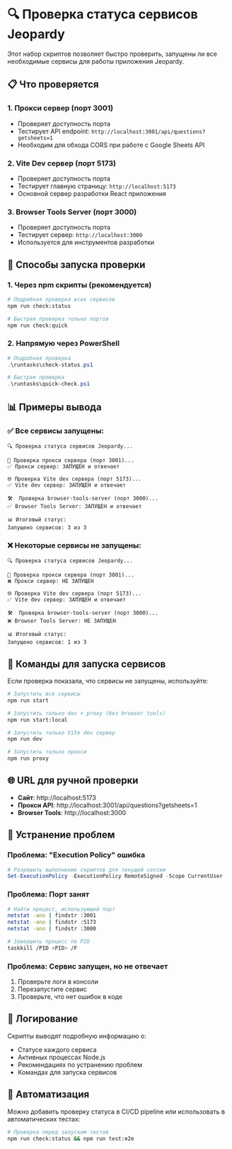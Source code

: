 # 🔍 Проверка статуса сервисов Jeopardy

Этот набор скриптов позволяет быстро проверить, запущены ли все необходимые сервисы для работы приложения Jeopardy.

## 📋 Что проверяется

### 1. **Прокси сервер** (порт 3001)
- Проверяет доступность порта
- Тестирует API endpoint: `http://localhost:3001/api/questions?getsheets=1`
- Необходим для обхода CORS при работе с Google Sheets API

### 2. **Vite Dev сервер** (порт 5173)
- Проверяет доступность порта
- Тестирует главную страницу: `http://localhost:5173`
- Основной сервер разработки React приложения

### 3. **Browser Tools Server** (порт 3000)
- Проверяет доступность порта
- Тестирует сервер: `http://localhost:3000`
- Используется для инструментов разработки

## 🚀 Способы запуска проверки

### 1. **Через npm скрипты** (рекомендуется)
```bash
# Подробная проверка всех сервисов
npm run check:status

# Быстрая проверка только портов
npm run check:quick
```

### 2. **Напрямую через PowerShell**
```powershell
# Подробная проверка
.\runtasks\check-status.ps1

# Быстрая проверка
.\runtasks\quick-check.ps1
```

## 📊 Примеры вывода

### ✅ Все сервисы запущены:
```
🔍 Проверка статуса сервисов Jeopardy...

📡 Проверка прокси сервера (порт 3001)...
✅ Прокси сервер: ЗАПУЩЕН и отвечает

🌐 Проверка Vite dev сервера (порт 5173)...
✅ Vite dev сервер: ЗАПУЩЕН и отвечает

🛠️  Проверка browser-tools-server (порт 3000)...
✅ Browser Tools Server: ЗАПУЩЕН и отвечает

📊 Итоговый статус:
Запущено сервисов: 3 из 3
```

### ❌ Некоторые сервисы не запущены:
```
🔍 Проверка статуса сервисов Jeopardy...

📡 Проверка прокси сервера (порт 3001)...
❌ Прокси сервер: НЕ ЗАПУЩЕН

🌐 Проверка Vite dev сервера (порт 5173)...
✅ Vite dev сервер: ЗАПУЩЕН и отвечает

🛠️  Проверка browser-tools-server (порт 3000)...
❌ Browser Tools Server: НЕ ЗАПУЩЕН

📊 Итоговый статус:
Запущено сервисов: 1 из 3
```

## 🔧 Команды для запуска сервисов

Если проверка показала, что сервисы не запущены, используйте:

```bash
# Запустить все сервисы
npm run start

# Запустить только dev + proxy (без browser tools)
npm run start:local

# Запустить только Vite dev сервер
npm run dev

# Запустить только прокси
npm run proxy
```

## 🌐 URL для ручной проверки

- **Сайт**: http://localhost:5173
- **Прокси API**: http://localhost:3001/api/questions?getsheets=1
- **Browser Tools**: http://localhost:3000

## 🐛 Устранение проблем

### Проблема: "Execution Policy" ошибка
```powershell
# Разрешить выполнение скриптов для текущей сессии
Set-ExecutionPolicy -ExecutionPolicy RemoteSigned -Scope CurrentUser
```

### Проблема: Порт занят
```bash
# Найти процесс, использующий порт
netstat -ano | findstr :3001
netstat -ano | findstr :5173
netstat -ano | findstr :3000

# Завершить процесс по PID
taskkill /PID <PID> /F
```

### Проблема: Сервис запущен, но не отвечает
1. Проверьте логи в консоли
2. Перезапустите сервис
3. Проверьте, что нет ошибок в коде

## 📝 Логирование

Скрипты выводят подробную информацию о:
- Статусе каждого сервиса
- Активных процессах Node.js
- Рекомендациях по устранению проблем
- Командах для запуска сервисов

## 🔄 Автоматизация

Можно добавить проверку статуса в CI/CD pipeline или использовать в автоматических тестах:

```bash
# Проверка перед запуском тестов
npm run check:status && npm run test:e2e
```
